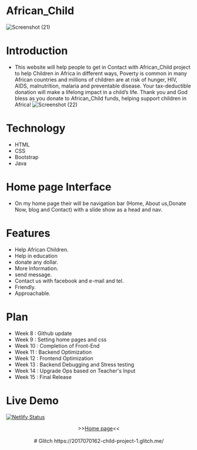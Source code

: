 # African_Child
 ![Screenshot (21)](https://user-images.githubusercontent.com/56429898/69038748-6dc64700-0a25-11ea-9e61-c2c7a1204cfa.png)


# Introduction
  
* This website will help people to get in Contact with African_Child project to help Children in Africa in different ways, Poverty is common in many African
 countries and millions of children are at risk of hunger, HIV, AIDS, malnutrition, malaria and preventable disease. Your tax-deductible donation will
 make a lifelong impact in a child’s life. Thank you and God bless as you donate to African_Child funds, helping support children in Africa!
  ![Screenshot (22)](https://user-images.githubusercontent.com/56429898/69038796-85053480-0a25-11ea-93d7-4ae5ee2d7d77.png)

 # Technology 

* HTML
* CSS
* Bootstrap 
* Java

# Home page Interface 

* On my home page their will be navigation bar (Home, About us,Donate Now, blog and Contact) with a slide show as a head and nav.
# Features 

* Help African Children.
* Help in education 
* donate any dollar.
* More Information.
* send message.
* Contact us with facebook and e-mail and tel.
* Friendly.
* Approachable.

 # Plan 

* Week 8 : Github update
* Week 9 : Setting home pages and css
* Week 10 : Completion of Front-End
* Week 11 : Backend Optimization
* Week 12 : Frontend Optimization
* Week 13 : Backend Debugging and Stress testing
* Week 14 : Upgrade Ops based on Teacher's Input
* Week 15 : Final Release

# Live Demo
[![Netlify Status](https://api.netlify.com/api/v1/badges/29e42bcc-9514-4875-bc44-852d32081e86/deploy-status)](https://app.netlify.com/sites/african-child-project/deploys)
 <p align="center">
>><a href="https://2017070162.github.io/Child-project/">Home page</a><<<br>
<br>
# Glitch
 https://2017070162-child-project-1.glitch.me/
